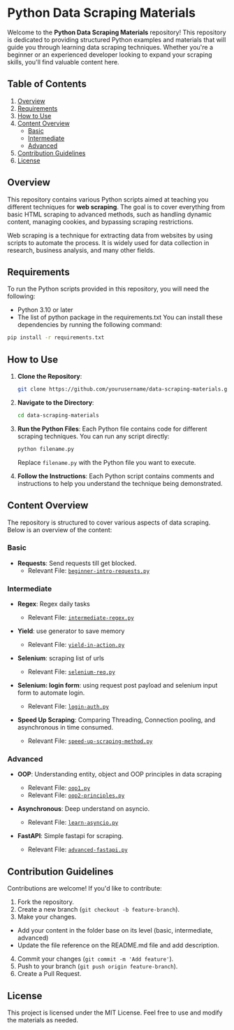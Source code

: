 # Python Data Scraping Materials

Welcome to the **Python Data Scraping Materials** repository! This repository is dedicated to providing structured Python examples and materials that will guide you through learning data scraping techniques. Whether you're a beginner or an experienced developer looking to expand your scraping skills, you'll find valuable content here.

## Table of Contents
1. [Overview](#overview)
2. [Requirements](#requirements)
3. [How to Use](#how-to-use)
4. [Content Overview](#content-overview)
    - [Basic](#basic)
    - [Intermediate](#intermediate)
    - [Advanced](#advanced)
5. [Contribution Guidelines](#contribution-guidelines)
6. [License](#license)

## Overview
This repository contains various Python scripts aimed at teaching you different techniques for **web scraping**. The goal is to cover everything from basic HTML scraping to advanced methods, such as handling dynamic content, managing cookies, and bypassing scraping restrictions.

Web scraping is a technique for extracting data from websites by using scripts to automate the process. It is widely used for data collection in research, business analysis, and many other fields.

## Requirements
To run the Python scripts provided in this repository, you will need the following:
- Python 3.10 or later
- The list of python package in the requirements.txt
You can install these dependencies by running the following command:
```bash
pip install -r requirements.txt
```

## How to Use
1. **Clone the Repository**:
   ```bash
   git clone https://github.com/yourusername/data-scraping-materials.git
   ```
2. **Navigate to the Directory**:
   ```bash
   cd data-scraping-materials
   ```
3. **Run the Python Files**:
   Each Python file contains code for different scraping techniques. You can run any script directly:
   ```bash
   python filename.py
   ```
   Replace `filename.py` with the Python file you want to execute.

4. **Follow the Instructions**: Each Python script contains comments and instructions to help you understand the technique being demonstrated. 

## Content Overview
The repository is structured to cover various aspects of data scraping. Below is an overview of the content:

### Basic
- **Requests**: Send requests till get blocked.
  - Relevant File: [`beginner-intro-requests.py`](./basics/beginner-intro-requests.py)

### Intermediate
- **Regex**: Regex daily tasks
  - Relevant File: [`intermediate-regex.py`](./intermediate/intermediate-regex.py)

- **Yield**: use generator to save memory
  - Relevant File: [`yield-in-action.py`](./intermediate/yield-in-action.py)

- **Selenium**: scraping list of urls
  - Relevant File: [`selenium-req.py`](./intermediate/selenium-req.py)

- **Selenium: login form**: using request post payload and selenium input form to automate login.
  - Relevant File: [`login-auth.py`](./intermediate/login-auth.py)

- **Speed Up Scraping**: Comparing Threading, Connection pooling, and asynchronous in time consumed.
  - Relevant File: [`speed-up-scraping-method.py`](./intermediate/speed-up-scraping-method.py)

### Advanced
- **OOP**: Understanding entity, object and OOP principles in data scraping
  - Relevant File: [`oop1.py`](./advanced/oop1.py)
  - Relevant File: [`oop2-principles.py`](./advanced/oop2-principles.py)

- **Asynchronous**: Deep understand on asyncio.
  - Relevant File: [`learn-asyncio.py`](./advanced/learn-asyncio.py)

- **FastAPI**: Simple fastapi for scraping.
  - Relevant File: [`advanced-fastapi.py`](./advanced/advanced-fastapi.py)

## Contribution Guidelines
Contributions are welcome! If you'd like to contribute:
1. Fork the repository.
2. Create a new branch (`git checkout -b feature-branch`).
3. Make your changes.
- Add your content in the folder base on its level (basic, intermediate, advanced)
- Update the file reference on the README.md file and add description.
4. Commit your changes (`git commit -m 'Add feature'`).
5. Push to your branch (`git push origin feature-branch`).
6. Create a Pull Request.

## License
This project is licensed under the MIT License. Feel free to use and modify the materials as needed.
